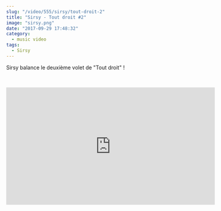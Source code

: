 ```yaml
--- 
slug: "/video/555/sirsy/tout-droit-2"
title: "Sirsy - Tout droit #2"
image: "sirsy.png"
date: "2017-09-29 17:48:32"
category:
  - music video
tags:
  - Sirsy
---
```

<p>Sirsy balance le deuxième volet de "Tout droit" !</p><br/><p><iframe width="560" height="315" src="https://www.youtube.com/embed/35NNc7d46E0" frameborder="0" allowfullscreen></iframe></p>